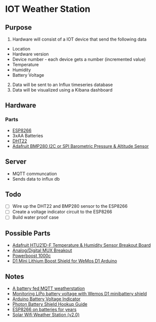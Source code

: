# IOT Weather Station

## Purpose
1. Hardware will consist of a IOT device that send the following data
 - Location
 - Hardware version
 - Device number - each device gets a number (incremented value)
 - Temperature
 - Humidity
 - Battery Voltage
2. Data will be sent to an Influx timeseries database
3. Data will be visualized using a Kibana dashboard

## Hardware
### Parts
- [ESP8266](https://learn.adafruit.com/adafruit-huzzah-esp8266-breakout)
- 3xAA Batteries
- [DHT22](https://www.adafruit.com/product/385)
- [Adafruit BMP280 I2C or SPI Barometric Pressure & Altitude Sensor](https://www.adafruit.com/product/2651?gclid=CjwKCAjwm4rqBRBUEiwAwaWjjF3XTMTRwt6PhmwsGnPRPdA7HlE_gyvQVNLfKLg5y95S2kj3FOktUxoCvwYQAvD_BwE)

## Server
- MQTT communcation
- Sends data to influx db

## Todo
- [ ] Wire up the DHT22 and BMP280 sensor to the ESP8266
- [ ] Create a voltage indicator circuit to the ESP8266
- [ ] Build water proof case

## Possible Parts
- [Adafruit HTU21D-F Temperature & Humidity Sensor Breakout Board](https://www.adafruit.com/product/1899)
- [Analog/Digital MUX Breakout](https://www.sparkfun.com/products/9056)
- [Powerboost 1000c](https://learn.adafruit.com/adafruit-powerboost-1000c-load-share-usb-charge-boost/pinouts)
- [D1 Mini Lithium Boost Shield for WeMos D1 Arduino](https://www.amazon.com/Makerfocus-Single-Lithium-Battery-Charging/dp/B074FV7BJM/ref=sr_1_2?gclid=Cj0KCQjwvo_qBRDQARIsAE-bsH8OtY69CUQRxRDTsaJO8CTOhgrQSz8vLLMh81Fa9AAYXOIlpDv2OdEaAq5REALw_wcB&hvadid=323418183824&hvdev=c&hvlocphy=9029705&hvnetw=g&hvpos=1t1&hvqmt=b&hvrand=18388238527689985942&hvtargid=kwd-376777921320&hydadcr=18913_9698568&keywords=d1+mini+battery+shield&qid=1564815681&s=gateway&sr=8-2)

## Notes
- [A battery fed MQTT weatherstation](https://arduinodiy.wordpress.com/2018/02/04/a-battery-fed-mqtt-weatherstation/)
- [Monitoring LiPo battery voltage with Wemos D1 minibattery shield](https://arduinodiy.wordpress.com/2016/12/25/monitoring-lipo-battery-voltage-with-wemos-d1-minibattery-shield-and-thingspeak/)
- [Arduino Battery Voltage Indicator](https://www.instructables.com/id/Arduino-Battery-Voltage-Indicator/)
- [Photon Battery Shield Hookup Guide](https://learn.sparkfun.com/tutorials/photon-battery-shield-hookup-guide/all)
- [ESP8266 on batteries for years](https://www.cron.dk/esp8266-on-batteries-for-years-part-1/)
- [Solar Wifi Weather Station (v2.0)](https://www.danilolarizza.com/stazione-meteo-solare-wifi-v2-0/)

